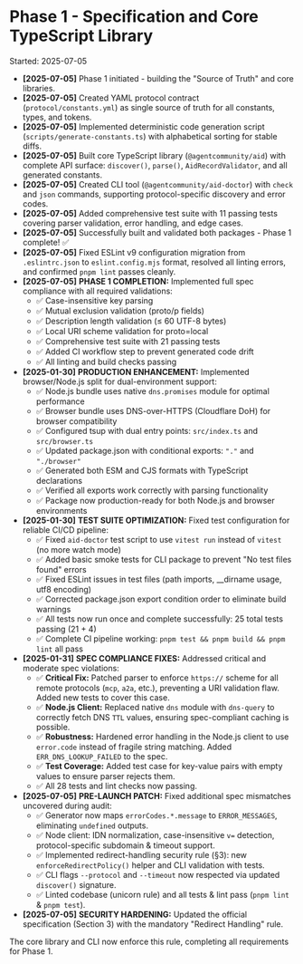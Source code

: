 # Phase 1 - Specification and Core TypeScript Library

Started: 2025-07-05

- **[2025-07-05]** Phase 1 initiated - building the "Source of Truth" and core libraries.
- **[2025-07-05]** Created YAML protocol contract (`protocol/constants.yml`) as single source of truth for all constants, types, and tokens.
- **[2025-07-05]** Implemented deterministic code generation script (`scripts/generate-constants.ts`) with alphabetical sorting for stable diffs.
- **[2025-07-05]** Built core TypeScript library (`@agentcommunity/aid`) with complete API surface: `discover()`, `parse()`, `AidRecordValidator`, and all generated constants.
- **[2025-07-05]** Created CLI tool (`@agentcommunity/aid-doctor`) with `check` and `json` commands, supporting protocol-specific discovery and error codes.
- **[2025-07-05]** Added comprehensive test suite with 11 passing tests covering parser validation, error handling, and edge cases.
- **[2025-07-05]** Successfully built and validated both packages - Phase 1 complete! ✅
- **[2025-07-05]** Fixed ESLint v9 configuration migration from `.eslintrc.json` to `eslint.config.mjs` format, resolved all linting errors, and confirmed `pnpm lint` passes cleanly.
- **[2025-07-05]** **PHASE 1 COMPLETION:** Implemented full spec compliance with all required validations:
  - ✅ Case-insensitive key parsing
  - ✅ Mutual exclusion validation (proto/p fields)
  - ✅ Description length validation (≤ 60 UTF-8 bytes)
  - ✅ Local URI scheme validation for proto=local
  - ✅ Comprehensive test suite with 21 passing tests
  - ✅ Added CI workflow step to prevent generated code drift
  - ✅ All linting and build checks passing
- **[2025-01-30]** **PRODUCTION ENHANCEMENT:** Implemented browser/Node.js split for dual-environment support:
  - ✅ Node.js bundle uses native `dns.promises` module for optimal performance
  - ✅ Browser bundle uses DNS-over-HTTPS (Cloudflare DoH) for browser compatibility
  - ✅ Configured tsup with dual entry points: `src/index.ts` and `src/browser.ts`
  - ✅ Updated package.json with conditional exports: `"."` and `"./browser"`
  - ✅ Generated both ESM and CJS formats with TypeScript declarations
  - ✅ Verified all exports work correctly with parsing functionality
  - ✅ Package now production-ready for both Node.js and browser environments
- **[2025-01-30]** **TEST SUITE OPTIMIZATION:** Fixed test configuration for reliable CI/CD pipeline:
  - ✅ Fixed `aid-doctor` test script to use `vitest run` instead of `vitest` (no more watch mode)
  - ✅ Added basic smoke tests for CLI package to prevent "No test files found" errors
  - ✅ Fixed ESLint issues in test files (path imports, \_\_dirname usage, utf8 encoding)
  - ✅ Corrected package.json export condition order to eliminate build warnings
  - ✅ All tests now run once and complete successfully: 25 total tests passing (21 + 4)
  - ✅ Complete CI pipeline working: `pnpm test && pnpm build && pnpm lint` all pass
- **[2025-01-31]** **SPEC COMPLIANCE FIXES:** Addressed critical and moderate spec violations:
  - ✅ **Critical Fix:** Patched parser to enforce `https://` scheme for all remote protocols (`mcp`, `a2a`, etc.), preventing a URI validation flaw. Added new tests to cover this case.
  - ✅ **Node.js Client:** Replaced native `dns` module with `dns-query` to correctly fetch DNS `TTL` values, ensuring spec-compliant caching is possible.
  - ✅ **Robustness:** Hardened error handling in the Node.js client to use `error.code` instead of fragile string matching. Added `ERR_DNS_LOOKUP_FAILED` to the spec.
  - ✅ **Test Coverage:** Added test case for key-value pairs with empty values to ensure parser rejects them.
  - ✅ All 28 tests and lint checks now passing.
- **[2025-07-05]** **PRE-LAUNCH PATCH:** Fixed additional spec mismatches uncovered during audit:
  - ✅ Generator now maps `errorCodes.*.message` to `ERROR_MESSAGES`, eliminating `undefined` outputs.
  - ✅ Node client: IDN normalization, case-insensitive `v=` detection, protocol-specific subdomain & timeout support.
  - ✅ Implemented redirect-handling security rule (§3): new `enforceRedirectPolicy()` helper and CLI validation with tests.
  - ✅ CLI flags `--protocol` and `--timeout` now respected via updated `discover()` signature.
  - ✅ Linted codebase (unicorn rule) and all tests & lint pass (`pnpm lint` & `pnpm test`).
- **[2025-07-05]** **SECURITY HARDENING:** Updated the official specification (Section 3) with the mandatory "Redirect Handling" rule.

The core library and CLI now enforce this rule, completing all requirements for Phase 1.

